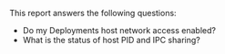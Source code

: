 This report answers the following questions:

- Do my Deployments host network access enabled?
- What is the status of host PID and IPC sharing?
